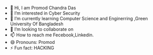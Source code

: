 - 👋 Hi, I am Promod Chandra Das 
- 👀 I’m interested in Cyber Security 
- 🌱 I’m currently learning  Computer Science and Enginerring ,Green University Of Bangladesh 
- 💞️ I’m looking to collaborate on  
- 📫 How to reach me Fecebook,Linkedin.
- 😄 Pronouns: Promod 
- ⚡ Fun fact: HACKING 

<!---
promod-360/promod-360 is a ✨ special ✨ repository because its `README.md` (this file) appears on your GitHub profile.
You can click the Preview link to take a look at your changes.
--->
